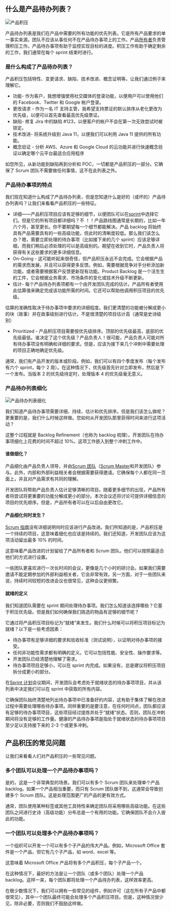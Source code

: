 ## 什么是产品待办列表？

![产品积压](https://toolsqa.com/gallery/Agile%20-%20Scrum/1.Product%20Backlog.png)

产品待办列表是我们在产品中需要的所有功能的优先列表。它是所有产品要求的单一事实来源。团队不应该从事任何不在产品待办事项上的工作。产品[所有者](https://www.toolsqa.com/agile/scrum/product-owner/)负责管理积压工作。产品待办事项有助于监控实现目标的进度。积压工作有助于确定剩余的工作，我们通常在每个 sprint 结束时进行。

### 是什么构成了产品待办列表？

产品积压包括特性、变更请求、缺陷、技术改进、概念证明等。让我们通过例子来理解它。

-   功能- 作为客户，我想增强使用社交媒体的登录功能，以便用户可以使用他们的 Facebook、Twitter 和 Google 帐户登录。
-   更改请求 - 作为一名 IT 支持主管，我希望支持票证的默认排序从老化更改为优先级，以便可以首先查看最高优先级票证。
-   缺陷- 修复 Jira 中的缺陷 #123，以便客户的帐户不会在第一次无效尝试时被锁定。
-   技术改进- 将系统升级到 Java 11，以便我们可以利用 Java 11 提供的所有功能。
-   概念验证 - 分析 AWS、Azure 和 Google Cloud 的云功能并进行快速概念验证以确定哪个云平台最适合应用程序

如您所见，从新功能到缺陷再到分析和 POC，一切都是产品积压的一部分。它确保了 Scrum 团队不需要做任何事情，这不在此列表之外。

### 产品待办事项的特点

我们现在知道什么构成了产品待办列表，但是您知道什么是好的（或坏的）产品待办列表吗？让我们来看看产品积压的一些特征。

-   详细——产品积压项目应该有足够的细节，以便团队可以在[sprint](https://www.toolsqa.com/agile/scrum/sprint/)中选择它们。但是它的所有项目都详细吗？不 ！！产品路线图通常是长期的，比如一年六个月，甚至更长。你不要期望每一个细节都能解决。产品 backlog 将始终具有产品需要具有的一些高级功能，但此时的清晰度较低。那么我们该怎么办？嗯，需要立即处理的待办事项（比如接下来的几个 sprint）应该足够详细，而我们稍后必须处理的可以是高级别的。期望在收到它时，产品负责人将获得有关这些要求的更多详细信息。
-   On-Going - 这可能听起来很奇怪，但产品积压永远不会完成。它会根据产品的需求而发展，并且可以获得更多反馈。例如，需要根据竞争对手分析添加新功能。或者需要根据客户反馈更新现有功能。Product Backlog 是一个活生生的工件，它会根据业务需求、市场条件的变化或技术升级不断更新。
-   估计- 每个产品待办列表项都有一个由开发团队完成的估计。产品所有者使用此估算值来确定完成该功能所需的时间。它还可以帮助他调用积压项目的优先级。

估算的准确性取决于待办事项中要求的详细程度。我们更清楚的功能被分解成更小的块（故事）并在故事级别进行估计。不是很清楚的项目估计高（通常是史诗级别）

-   Prioritized - 产品积压项目需要按优先级排序。顶部的优先级最高，底部的优先级最低。谁决定了这个优先级？产品负责人！很可能，产品负责人可能对所有待办事项没有明确和详细的要求。但是，应该为接下来几个冲刺中需要处理的项目正确地确定优先级。

通常，我们有产品开发的版本或阶段。例如，我们可以有四个季度发布（每个发布有六个 sprint，每个 2 周）。在这种情况下，优先级首先针对立即发布，然后是下一个发布。当版本 2 的优先级待定时，处理版本 4 的优先级毫无意义。

### 产品待办列表细化

![产品待办列表细化](https://toolsqa.com/gallery/Agile%20-%20Scrum/2.Product%20Backlog%20Refinement.png)

我们知道产品待办事项需要详细、持续、估计和优先排序。但是我们该怎么做呢？更重要的是，我们什么时候这样做。您如何从开发团队那里获得时间来进行这项活动？

这整个过程就是 Backlog Refinement（也称为 backlog 梳理）。开发团队在待办事项细化上花费的时间不超过 10%。这项工作嵌入到整个冲刺工作中。

#### 谁做细化？

产品细化由产品负责人领导，并由[Scrum 团队](https://www.toolsqa.com/agile/scrum/scrum-development-team/)（[Scrum Master](https://www.toolsqa.com/agile/scrum/scrum-master/)和开发团队）参与。此外，内部和外部利益相关者会根据需要获得邀请。它确保每个人都在同一页面上，并且对产品需求有共同的理解。

开发团队将帮助产品负责人估计足够清晰的项目。随着更多细节的出现，产品所有者将尝试将更重要的功能分解成更小的部分。本次会议还将讨论可提供详细信息的项目的优先顺序。但是，产品所有者可以在以后自由更改它。

#### 产品细化何时发生？

[Scrum 指南](https://www.toolsqa.com/agile/scrum/what-is-scrum/)没有详细说明何时应该进行产品改进。我们所知道的是，产品积压是一个持续的项目，这意味着细化也应该是持续的。我们还知道，开发团队应该为这项活动留出最多 10% 的时间。

这意味着产品改进的计划留给了产品所有者和 Scrum 团队。他们可以按照最适合他们的方式进行设置。

一些团队更喜欢进行一次长时间的会议，更像是几个小时的研讨会。如果我们需要邀请不能定期参加的外部利益相关者，它会非常有效。另一方面，对于一些团队来说，持续时间较短的改进会议也很常见，这种会议更频繁。

#### 就绪的定义

我们知道团队需要在 sprint 期间处理待办事项。我们怎么知道该选择哪些？它基于积压优先级。但是我们如何确保我们挑选的物品有足够的细节呢？

它通过将产品积压项目标记为“就绪”来发生。我们什么时候可以将积压项目标记为就绪？以下是一些考虑因素：

-   待办事项有足够详细的要求和验收标准（测试说明），以证明对待办事项的接受。
-   任何非功能性需求都有明确的定义。它可以包括性能、安全性、操作要求等。
-   开发团队已经清楚地理解了需求。
-   待办事项项目足够小，可以在 sprint 内完成。如果没有，总是建议将积压项目拆分成更小的部分。

在[Sprint 计划](https://www.toolsqa.com/agile/scrum/sprint-planning/)会议期间，开发团队会考虑处于就绪状态的待办事项项目，并从该列表中决定我们可以在 sprint 中获取的所有内容。

它确保团队始终清楚地列出待办事项中已准备好的内容，这有助于集体了解在改进过程中需要处理哪些待办事项。同样重要的是要注意，在任何时间点，团队都应该有足够的待办事项项目，这些项目经过提炼并处于“就绪”状态。否则，团队在冲刺期间将没有足够的工作量。健康的产品待办事项是指处于就绪状态的待办事项项目至少足以支持接下来的 2-3 个或更多冲刺。

## 产品积压的常见问题

让我们来看看人们对产品积压的一些常见问题。

### 多个团队可以处理一个产品待办事项吗？

是的，这是一个非常典型的场景。我们可以有多个 Scrum 团队来处理单个产品 backlog。如果一个产品相当重要，而只有 Scrum 团队做不到，这通常会导致创建多个 Scrum 团队。这是处理范围更广的产品的更有效方式。

通常，团队使用某种标签或其他工具特性来确定团队将采用哪些高级功能。在这些团队之间进行史诗（高级功能）分布总是一个有用的功能。它确保团队不会介入彼此的功能。

### 一个团队可以处理多个产品待办事项吗？

一个组织可以开发一个可以有多个子产品的伟大产品。例如，Microsoft Office 套件是一个产品，但它有几个子产品，如 word、excel 等。

这意味着 Microsoft Office 产品将有多个产品积压，每个子产品一个。

在这种情况下，最好的方法是让一个团队（或多个团队）处理一个产品 backlog。这样一来，每个团队都将处理一个产品待办列表，这样效率更高。

在极少数情况下，我们可以拥有一些常见的组件，例如许可（这在所有子产品中都很常见），其中一个团队最终可能会处理多个产品积压项目。但是，这种情况很少见，除非必要，否则我们不鼓励这样做。